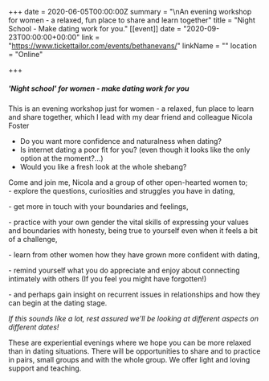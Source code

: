 +++
date = 2020-06-05T00:00:00Z
summary = "\nAn evening workshop for women - a relaxed, fun place to share and learn together"
title = "Night School - Make dating work for you."
[[event]]
date = "2020-09-23T00:00:00+00:00"
link = "https://www.tickettailor.com/events/bethanevans/"
linkName = ""
location = "Online"

+++
##### **'Night school'** for women **-** _make dating work for you_

This is an evening workshop just for women - a relaxed, fun place to learn and share together, which I lead with my dear friend and colleague Nicola Foster

* Do you want more confidence and naturalness when dating?
* Is internet dating a poor fit for you? (even though it looks like the only option at the moment?...)
* Would you like a fresh look at the whole shebang?

Come and join me, Nicola and a group of other open-hearted women to;  
\- explore the questions, curiosities and struggles you have in dating,

\- get more in touch with your boundaries and feelings,

\- practice with your own gender the vital skills of expressing your values and boundaries with honesty, being true to yourself even when it feels a bit of a challenge,

\- learn from other women how they have grown more confident with dating,

\- remind yourself what you do appreciate and enjoy about connecting intimately with others (If you feel you might have forgotten!)

\- and perhaps gain insight on recurrent issues in relationships and how they can begin at the dating stage.

_If this sounds like a lot, rest assured we’ll be looking at different aspects on different dates!_

These are experiential evenings where we hope you can be more relaxed than in dating situations. There will be opportunities to share and to practice in pairs, small groups and with the whole group. We offer light and loving support and teaching.
